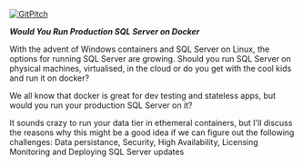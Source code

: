 [![GitPitch](https://gitpitch.com/assets/badge.svg)](https://gitpitch.com/James-DBA-Anderson/SQL-Server-And-Continuous-Integration/master?grs=github&t=black)

***Would You Run Production SQL Server on Docker***

With the advent of Windows containers and SQL Server on Linux, the options for running SQL Server are growing. Should you run SQL Server on physical machines, virtualised, in the cloud or do you get with the cool kids and run it on docker?

We all know that docker is great for dev testing and stateless apps, but would you run your production SQL Server on it? 

It sounds crazy to run your data tier in ethemeral containers, but I'll discuss the reasons why this might be a good idea if we can figure out the following challenges: Data persistance, Security, High Availability, Licensing Monitoring and Deploying SQL Server updates
